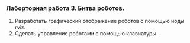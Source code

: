 ### Лаборторная работа 3. Битва роботов.

1. Разработать графический отображение роботов с помощью ноды rviz.
2. Сделать управление роботами с помощью клавиатуры.